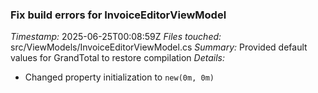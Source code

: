 ### Fix build errors for InvoiceEditorViewModel
*Timestamp:* 2025-06-25T00:08:59Z
*Files touched:* src/ViewModels/InvoiceEditorViewModel.cs
*Summary:* Provided default values for GrandTotal to restore compilation
*Details:*
- Changed property initialization to `new(0m, 0m)`
